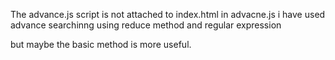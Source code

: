 The advance.js script is not attached to index.html 
in advacne.js i have used advance searchinng using reduce method and regular expression 

but maybe the basic method is more useful. 

